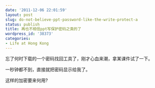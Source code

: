 ```yaml
---
date: '2011-12-06 22:01:59'
layout: post
slug: do-not-believe-ppt-password-like-the-write-protect-a
status: publish
title: 再也不相信ppt写保护密码之类的了
wordpress_id: '38373'
categories:
- Life at Hong Kong
---
```


忘了何时下载的一个密码找回工具了，刚才心血来潮，拿某课件试了一下。




一秒钟都不到，直接就把密码显示给我了。




这样的加密要来何用?
